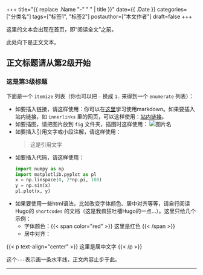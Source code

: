 +++
title="{{ replace .Name "-" " " | title }}"
date={{ .Date }}
categories=["分类名"]
tags=["标签1", "标签2"]
postauthor=["本文作者"]
draft=false
+++

这里的文本会出现在首页，即“阅读全文”之前。

<!--more-->

此处向下是正文文本。

## 正文标题请从第2级开始

### 这是第3级标题

下面是一个 `` itemize `` 列表（你也可以把 `` - `` 换成 `` 1. `` 来得到一个 `` enumerate `` 列表）：

- 如要插入链接，请这样使用：你可以在[这里](https://guides.github.com/features/mastering-markdown/)学习使用markdown。如果要插入站内链接，如 `` innerlinks `` 里的网页，可以这样使用：[站内链接](/maupassant-hugo/innerlinks/xioama/)。
- 如要插图，请把图片放到 `` fig `` 文件夹，插图时这样使用：
   ![图片名](/maupassant-hugo/fig/name.png)
- 如要插入引用文字或小段注解，请这样使用：
   > 这是引用文字
- 如要插入代码，请这样使用：
   ```python
   import numpy as np
   import matplotlib.pyplot as pl
   x = np.linspace(0, 2*np.pi, 100)
   y = np.sin(x)
   pl.plot(x, y)
   ```
- 如果要使用一些html语法，比如改变字体颜色、居中对齐等等，请自行阅读Hugo的 `` shortcodes `` 的文档（这是我疯狂吐槽Hugo的一点...）。这里只给几个示例：
   - 字体颜色：{{< span color="red" >}} 这里是红色 {{< /span >}}
   - 居中对齐：

{{< p text-align="center" >}} 这里是居中文字 {{< /p >}}

这个`` --- ``表示画一条水平线，正文内容止步于此。

---
